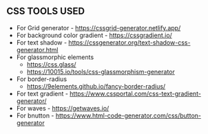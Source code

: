 ## CSS TOOLS USED

- For Grid generator - https://cssgrid-generator.netlify.app/
- For background color gradient - https://cssgradient.io/
- For text shadow - https://cssgenerator.org/text-shadow-css-generator.html
- For glassmorphic elements
  - https://css.glass/
  - https://10015.io/tools/css-glassmorphism-generator
- For border-radius
  - https://9elements.github.io/fancy-border-radius/
- For text gradient - https://www.cssportal.com/css-text-gradient-generator/
- For waves - https://getwaves.io/
- For bnutton - https://www.html-code-generator.com/css/button-generator
